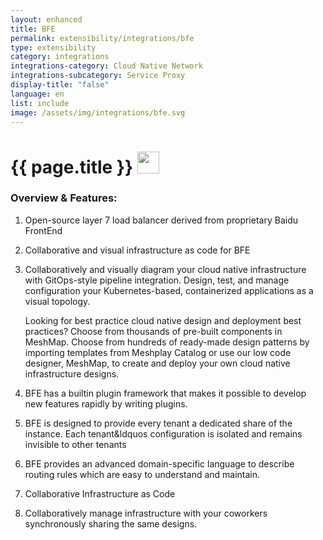 ```yaml
---
layout: enhanced
title: BFE
permalink: extensibility/integrations/bfe
type: extensibility
category: integrations
integrations-category: Cloud Native Network
integrations-subcategory: Service Proxy
display-title: "false"
language: en
list: include
image: /assets/img/integrations/bfe.svg
---
```


<h1>{{ page.title }} <img src="{{ page.image }}" style="width: 35px; height: 35px;" /></h1>


<!-- This needs replaced with the Category property, not the sub-category.
 #### About: Open-source layer 7 load balancer derived from proprietary Baidu FrontEnd -->

### Overview & Features:

1. Open-source layer 7 load balancer derived from proprietary Baidu FrontEnd

2. Collaborative and visual infrastructure as code for BFE

4. 
    Collaboratively and visually diagram your cloud native infrastructure with GitOps-style pipeline integration. Design, test, and manage configuration your Kubernetes-based, containerized applications as a visual topology.



    Looking for best practice cloud native design and deployment best practices? Choose from thousands of pre-built components in MeshMap. Choose from hundreds of ready-made design patterns by importing templates from Meshplay Catalog or use our low code designer, MeshMap, to create and deploy your own cloud native infrastructure designs.



5. BFE has a builtin plugin framework that makes it possible to develop new features rapidly by writing plugins.

6. BFE is designed to provide every tenant a dedicated share of the instance. Each tenant&ldquos configuration is isolated and remains invisible to other tenants

7. BFE provides an advanced domain-specific language to describe routing rules which are easy to understand and maintain.

8. Collaborative Infrastructure as Code

9. Collaboratively manage infrastructure with your coworkers synchronously sharing the same designs.

